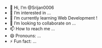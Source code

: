 - 👋 Hi, I’m @Srijan0006
- 👀 I’m interested in ...
- 🌱 I’m currently learning Web Development !
- 💞️ I’m looking to collaborate on ...
- 📫 How to reach me ...
- 😄 Pronouns: ...
- ⚡ Fun fact: ...

<!---
Srijan0006/Srijan0006 is a ✨ special ✨ repository because its `README.md` (this file) appears on your GitHub profile.
You can click the Preview link to take a look at your changes.
--->
